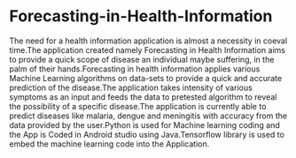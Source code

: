 # Forecasting-in-Health-Information

The need for a health information application is almost a necessity in coeval time.The
application created namely Forecasting in Health Information aims to provide a quick scope
of disease an individual maybe suffering, in the palm of their hands.Forecasting in health 
information applies various Machine Learning algorithms on data-sets to provide a quick 
and accurate prediction of the disease.The application takes intensity of various symptoms as
an input and feeds the data to pretested algorithm to reveal the possibility of a specific
disease.The application is currently able to predict diseases like malaria, dengue and
meningitis with accuracy from the data provided by the user.Python is used for Machine learning
 coding and the App is Coded in Android studio using Java.Tensorflow library is used to embed the machine
 learning code into the Application.
